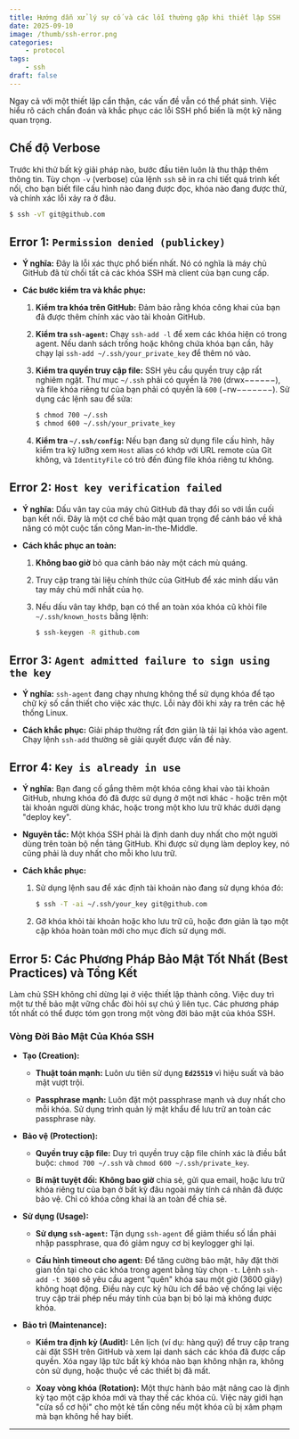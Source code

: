 ```yaml
---
title: Hướng dẫn xử lý sự cố và các lỗi thường gặp khi thiết lập SSH
date: 2025-09-10
image: /thumb/ssh-error.png
categories:
    - protocol
tags:
    - ssh
draft: false
---
```


Ngay cả với một thiết lập cẩn thận, các vấn đề vẫn có thể phát sinh. Việc hiểu rõ cách chẩn đoán và khắc phục các lỗi SSH phổ biến là một kỹ năng quan trọng.

<!--more-->

## Chế độ Verbose

Trước khi thử bất kỳ giải pháp nào, bước đầu tiên luôn là thu thập thêm thông tin. Tùy chọn `-v` (verbose) của lệnh `ssh` sẽ in ra chi tiết quá trình kết nối, cho bạn biết file cấu hình nào đang được đọc, khóa nào đang được thử, và chính xác lỗi xảy ra ở đâu.

```bash
$ ssh -vT git@github.com
```

## Error 1: `Permission denied (publickey)`

-   **Ý nghĩa:** Đây là lỗi xác thực phổ biến nhất. Nó có nghĩa là máy chủ GitHub đã từ chối tất cả các khóa SSH mà client của bạn cung cấp.
	
-   **Các bước kiểm tra và khắc phục:**
	
    1. **Kiểm tra khóa trên GitHub:** Đảm bảo rằng khóa công khai của bạn đã được thêm chính xác vào tài khoản GitHub.
		
    2. **Kiểm tra `ssh-agent`:** Chạy `ssh-add -l` để xem các khóa hiện có trong agent. Nếu danh sách trống hoặc không chứa khóa bạn cần, hãy chạy lại `ssh-add ~/.ssh/your_private_key` để thêm nó vào.
		
    3. **Kiểm tra quyền truy cập file:** SSH yêu cầu quyền truy cập rất nghiêm ngặt. Thư mục `~/.ssh` phải có quyền là `700` (drwx−−−−−−), và file khóa riêng tư của bạn phải có quyền là `600` (−rw−−−−−−−). Sử dụng các lệnh sau để sửa:
	
        ```bash
        $ chmod 700 ~/.ssh
        $ chmod 600 ~/.ssh/your_private_key
        ```
	
    4. **Kiểm tra `~/.ssh/config`:** Nếu bạn đang sử dụng file cấu hình, hãy kiểm tra kỹ lưỡng xem `Host` alias có khớp với URL remote của Git không, và `IdentityFile` có trỏ đến đúng file khóa riêng tư không.
	
## Error 2: `Host key verification failed`

-   **Ý nghĩa:** Dấu vân tay của máy chủ GitHub đã thay đổi so với lần cuối bạn kết nối. Đây là một cơ chế bảo mật quan trọng để cảnh báo về khả năng có một cuộc tấn công Man-in-the-Middle.
	
-   **Cách khắc phục an toàn:**
	
    1. **Không bao giờ** bỏ qua cảnh báo này một cách mù quáng.
		
    2. Truy cập trang tài liệu chính thức của GitHub để xác minh dấu vân tay máy chủ mới nhất của họ.
		
    3. Nếu dấu vân tay khớp, bạn có thể an toàn xóa khóa cũ khỏi file `~/.ssh/known_hosts` bằng lệnh:
		
        ```bash
        $ ssh-keygen -R github.com
        ```
	
## Error 3: `Agent admitted failure to sign using the key`
	
-   **Ý nghĩa:** `ssh-agent` đang chạy nhưng không thể sử dụng khóa để tạo chữ ký số cần thiết cho việc xác thực. Lỗi này đôi khi xảy ra trên các hệ thống Linux.
	
-   **Cách khắc phục:** Giải pháp thường rất đơn giản là tải lại khóa vào agent. Chạy lệnh `ssh-add` thường sẽ giải quyết được vấn đề này.
	
## Error 4: `Key is already in use`
	
-   **Ý nghĩa:** Bạn đang cố gắng thêm một khóa công khai vào tài khoản GitHub, nhưng khóa đó đã được sử dụng ở một nơi khác - hoặc trên một tài khoản người dùng khác, hoặc trong một kho lưu trữ khác dưới dạng "deploy key".
	
-   **Nguyên tắc:** Một khóa SSH phải là định danh duy nhất cho một người dùng trên toàn bộ nền tảng GitHub. Khi được sử dụng làm deploy key, nó cũng phải là duy nhất cho mỗi kho lưu trữ.
	
-   **Cách khắc phục:**
	
    1. Sử dụng lệnh sau để xác định tài khoản nào đang sử dụng khóa đó:
		
        ```bash
        $ ssh -T -ai ~/.ssh/your_key git@github.com
        ```
		
    2. Gỡ khóa khỏi tài khoản hoặc kho lưu trữ cũ, hoặc đơn giản là tạo một cặp khóa hoàn toàn mới cho mục đích sử dụng mới.
	
## Error 5: Các Phương Pháp Bảo Mật Tốt Nhất (Best Practices) và Tổng Kết

Làm chủ SSH không chỉ dừng lại ở việc thiết lập thành công. Việc duy trì một tư thế bảo mật vững chắc đòi hỏi sự chú ý liên tục. Các phương pháp tốt nhất có thể được tóm gọn trong một vòng đời bảo mật của khóa SSH.

### Vòng Đời Bảo Mật Của Khóa SSH

-   **Tạo (Creation):**
	
    -   **Thuật toán mạnh:** Luôn ưu tiên sử dụng **`Ed25519`** vì hiệu suất và bảo mật vượt trội.
		
    -   **Passphrase mạnh:** Luôn đặt một passphrase mạnh và duy nhất cho mỗi khóa. Sử dụng trình quản lý mật khẩu để lưu trữ an toàn các passphrase này.
	
-   **Bảo vệ (Protection):**
	
    -   **Quyền truy cập file:** Duy trì quyền truy cập file chính xác là điều bắt buộc: `chmod 700 ~/.ssh` và `chmod 600 ~/.ssh/private_key`.
		
    -   **Bí mật tuyệt đối:** **Không bao giờ** chia sẻ, gửi qua email, hoặc lưu trữ khóa riêng tư của bạn ở bất kỳ đâu ngoài máy tính cá nhân đã được bảo vệ. Chỉ có khóa công khai là an toàn để chia sẻ.
	
-   **Sử dụng (Usage):**
	
    -   **Sử dụng `ssh-agent`:** Tận dụng `ssh-agent` để giảm thiểu số lần phải nhập passphrase, qua đó giảm nguy cơ bị keylogger ghi lại.
		
    -   **Cấu hình timeout cho agent:** Để tăng cường bảo mật, hãy đặt thời gian tồn tại cho các khóa trong agent bằng tùy chọn `-t`. Lệnh `ssh-add -t 3600` sẽ yêu cầu agent "quên" khóa sau một giờ (3600 giây) không hoạt động. Điều này cực kỳ hữu ích để bảo vệ chống lại việc truy cập trái phép nếu máy tính của bạn bị bỏ lại mà không được khóa.
	
-   **Bảo trì (Maintenance):**
	
    -   **Kiểm tra định kỳ (Audit):** Lên lịch (ví dụ: hàng quý) để truy cập trang cài đặt SSH trên GitHub và xem lại danh sách các khóa đã được cấp quyền. Xóa ngay lập tức bất kỳ khóa nào bạn không nhận ra, không còn sử dụng, hoặc thuộc về các thiết bị đã mất.
		
    -   **Xoay vòng khóa (Rotation):** Một thực hành bảo mật nâng cao là định kỳ tạo một cặp khóa mới và thay thế các khóa cũ. Việc này giới hạn "cửa sổ cơ hội" cho một kẻ tấn công nếu một khóa cũ bị xâm phạm mà bạn không hề hay biết.
	
---
